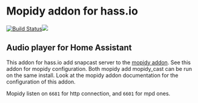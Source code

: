 # Mopidy addon for hass.io

[![Build Status](https://travis-ci.org/bestlibre/hassio-addons.svg?branch=master)](https://travis-ci.org/bestlibre/hassio-addons)[![](https://images.microbadger.com/badges/version/bestlibre/armhf-mopidy-cast.svg)](https://microbadger.com/images/bestlibre/armhf-mopidy "Get your own version badge on microbadger.com")

## Audio player for Home Assistant

This addon for hass.io add snapcast server to the [mopidy addon](https://github.com/bestlibre/hassio-addons/mopidy). See this addon for mopidy configuration. Both mopidy add mopidy_cast can be run on the same install. Look at the mopidy addon documentation for the configuration of this addon.

Mopidy listen on `6681` for http connection, and `6601` for mpd ones.
